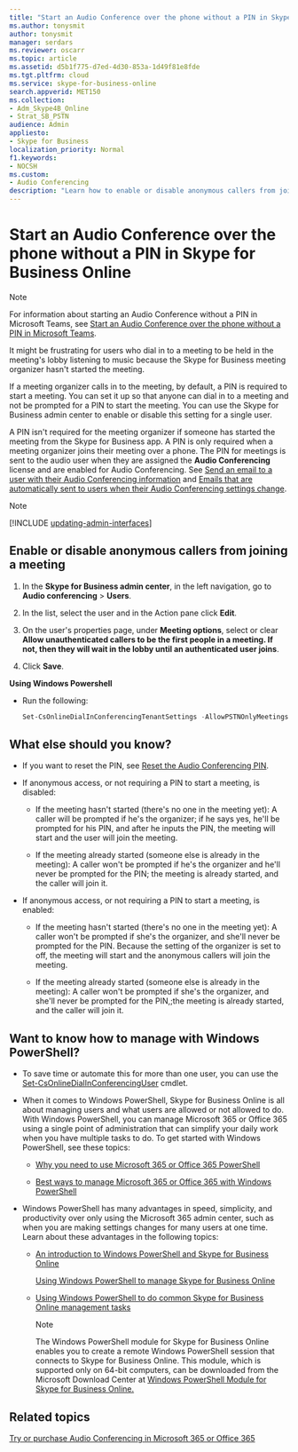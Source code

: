 ```yaml
---
title: "Start an Audio Conference over the phone without a PIN in Skype for Business Online"
ms.author: tonysmit
author: tonysmit
manager: serdars
ms.reviewer: oscarr
ms.topic: article
ms.assetid: d5b1f775-d7ed-4d30-853a-1d49f81e8fde
ms.tgt.pltfrm: cloud
ms.service: skype-for-business-online
search.appverid: MET150
ms.collection: 
- Adm_Skype4B_Online
- Strat_SB_PSTN
audience: Admin
appliesto:
- Skype for Business 
localization_priority: Normal
f1.keywords:
- NOCSH
ms.custom:
- Audio Conferencing
description: "Learn how to enable or disable anonymous callers from joining a meeting from the Skype for Business admin center or using a PowerShell script. "
---
```


# Start an Audio Conference over the phone without a PIN in Skype for Business Online

> [!Note]
> For information about starting an Audio Conference without a PIN in Microsoft Teams, see [Start an Audio Conference over the phone without a PIN  in Microsoft Teams](/MicrosoftTeams/start-an-audio-conference-over-the-phone-without-a-pin-in-teams).

It might be frustrating for users who dial in to a meeting to be held in the meeting's lobby listening to music because the Skype for Business meeting organizer hasn't started the meeting. 
  
If a meeting organizer calls in to the meeting, by default, a PIN is required to start a meeting. You can set it up so that anyone can dial in to a meeting and not be prompted for a PIN to start the meeting. You can use the Skype for Business admin center to enable or disable this setting for a single user.
  
A PIN isn't required for the meeting organizer if someone has started the meeting from the Skype for Business app. A PIN is only required when a meeting organizer joins their meeting over a phone. The PIN for meetings is sent to the audio user when they are assigned the **Audio Conferencing** license and are enabled for Audio Conferencing. See [Send an email to a user with their Audio Conferencing information](send-an-email-to-a-user-with-their-dial-in-information.md) and [Emails that are automatically sent to users when their Audio Conferencing settings change](emails-sent-to-users-when-their-settings-change.md).

> [!NOTE]
> [!INCLUDE [updating-admin-interfaces](../includes/updating-admin-interfaces.md)]
  
## Enable or disable anonymous callers from joining a meeting
    
1. In the **Skype for Business admin center**, in the left navigation, go to **Audio conferencing** > **Users**. 
    
2. In the list, select the user and in the Action pane click **Edit**. 
    
3. On the user's properties page, under **Meeting options**, select or clear **Allow unauthenticated callers to be the first people in a meeting. If not, then they will wait in the lobby until an authenticated user joins**.
    
4. Click **Save**. 


    
 **Using Windows Powershell**
  
- Run the following: 
    
  ```PowerShell
  Set-CsOnlineDialInConferencingTenantSettings -AllowPSTNOnlyMeetingsByDefault $true | $false
  ```

## What else should you know?

- If you want to reset the PIN, see [Reset the Audio Conferencing PIN](reset-the-audio-conferencing-pin.md).
    
- If anonymous access, or not requiring a PIN to start a meeting, is disabled:
    
  - If the meeting hasn't started (there's no one in the meeting yet): A caller will be prompted if he's the organizer; if he says yes, he'll be prompted for his PIN, and after he inputs the PIN, the meeting will start and the user will join the meeting.
    
  - If the meeting already started (someone else is already in the meeting): A caller won't be prompted if he's the organizer and he'll never be prompted for the PIN; the meeting is already started, and the caller will join it.
    
- If anonymous access, or not requiring a PIN to start a meeting, is enabled:
    
  - If the meeting hasn't started (there's no one in the meeting yet): A caller won't be prompted if she's the organizer, and she'll never be prompted for the PIN. Because the setting of the organizer is set to off, the meeting will start and the anonymous callers will join the meeting.
    
  - If the meeting already started (someone else is already in the meeting): A caller won't be prompted if she's the organizer, and she'll never be prompted for the PIN,;the meeting is already started, and the caller will join it.
    
## Want to know how to manage with Windows PowerShell?

- To save time or automate this for more than one user, you can use the [Set-CsOnlineDialInConferencingUser](https://go.microsoft.com/fwlink/?LinkId=617688 ) cmdlet.
    
- When it comes to Windows PowerShell, Skype for Business Online is all about managing users and what users are allowed or not allowed to do. With Windows PowerShell, you can manage Microsoft 365 or Office 365 using a single point of administration that can simplify your daily work when you have multiple tasks to do. To get started with Windows PowerShell, see these topics:
    
  - [Why you need to use Microsoft 365 or Office 365 PowerShell](https://go.microsoft.com/fwlink/?LinkId=525041)
    
  - [Best ways to manage Microsoft 365 or Office 365 with Windows PowerShell](https://go.microsoft.com/fwlink/?LinkId=525142)
    
- Windows PowerShell has many advantages in speed, simplicity, and productivity over only using the Microsoft 365 admin center, such as when you are making settings changes for many users at one time. Learn about these advantages in the following topics: 
    
  - [An introduction to Windows PowerShell and Skype for Business Online](https://go.microsoft.com/fwlink/?LinkId=525039)
    
    [Using Windows PowerShell to manage Skype for Business Online](https://go.microsoft.com/fwlink/?LinkId=525453)
    
  - [Using Windows PowerShell to do common Skype for Business Online management tasks](https://go.microsoft.com/fwlink/?LinkId=525038)
    
    > [!NOTE]
    > The Windows PowerShell module for Skype for Business Online enables you to create a remote Windows PowerShell session that connects to Skype for Business Online. This module, which is supported only on 64-bit computers, can be downloaded from the Microsoft Download Center at [Windows PowerShell Module for Skype for Business Online.](https://go.microsoft.com/fwlink/?LinkId=294688)
  
## Related topics

[Try or purchase Audio Conferencing in Microsoft 365 or Office 365](../audio-conferencing-in-office-365/try-or-purchase-audio-conferencing-in-office-365.md)

